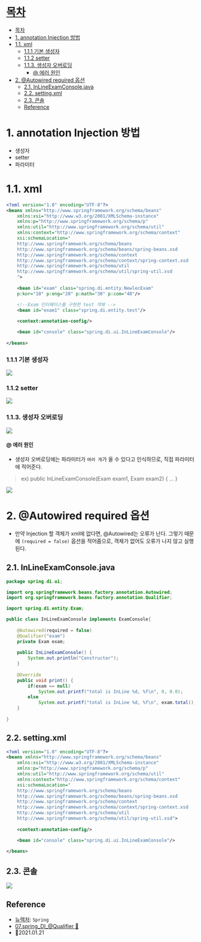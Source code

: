 # [목차](#목차)
- [목차](#목차)
- [1. annotation Injection 방법](#1-annotation-injection-방법)
- [1.1. xml](#11-xml)
    - [1.1.1 기본 생성자](#111-기본-생성자)
    - [1.1.2 setter](#112-setter)
    - [1.1.3. 생성자 오버로딩](#113-생성자-오버로딩)
      - [@ 에러 원인](#-에러-원인)
- [2. @Autowired required 옵션](#2-autowired-required-옵션)
  - [2.1. InLineExamConsole.java](#21-inlineexamconsolejava)
  - [2.2. setting.xml](#22-settingxml)
  - [2.3. 콘솔](#23-콘솔)
  - [Reference](#reference)

# 1. annotation Injection 방법

- 생성자
- setter
- 파라미터
 
# 1.1. xml

```xml
<?xml version="1.0" encoding="UTF-8"?>
<beans xmlns="http://www.springframework.org/schema/beans"
	xmlns:xsi="http://www.w3.org/2001/XMLSchema-instance"
	xmlns:p="http://www.springframework.org/schema/p"
	xmlns:util="http://www.springframework.org/schema/util"
	xmlns:context="http://www.springframework.org/schema/context"
	xsi:schemaLocation="
    http://www.springframework.org/schema/beans 
    http://www.springframework.org/schema/beans/spring-beans.xsd
	http://www.springframework.org/schema/context 
    http://www.springframework.org/schema/context/spring-context.xsd
	http://www.springframework.org/schema/util 
    http://www.springframework.org/schema/util/spring-util.xsd
    ">
	
	<bean id="exam" class="spring.di.entity.NewlecExam" 
	p:kor="10" p:eng="20" p:math="30" p:com="40"/>

    <!--Exam 인터페이스를 구현한 test 객체 -->
	<bean id="exam1" class="spring.di.entity.test"/> 
	
	<context:annotation-config/>

	<bean id="console" class="spring.di.ui.InLineExamConsole"/>
	
</beans>
```

### 1.1.1 기본 생성자
![](https://images.velog.io/images/withcolinsong/post/8f4a09de-e422-4235-a77d-b3425fdf90a7/image.png)



### 1.1.2 setter
![](https://images.velog.io/images/withcolinsong/post/eba3732f-2c4c-455b-a2f2-bd2c540d3311/image.png)


### 1.1.3. 생성자 오버로딩

![](https://images.velog.io/images/withcolinsong/post/695dd3c9-41d7-441e-9512-990e1666c817/image.png)

#### @ 에러 원인
- 생성자 오버로딩에는 파라미터가 `여러 개`가 올 수 있다고 인식하므로, 직접 파라미터에 적어준다.
> ex) public InLineExamConsole(Exam exam1, Exam exam2) { ... }

![](https://images.velog.io/images/withcolinsong/post/8e678d6e-c590-4d41-bccb-e50aa0220e4d/image.png)

# 2. @Autowired required 옵션

- 만약 Injection 할 객체가 xml에 없다면, @Autowired는 오류가 난다. 그렇기 때문에 `(required = false)` 옵션을 적어줌으로, 객체가 없어도 오류가 나지 않고 실행된다.


## 2.1. InLineExamConsole.java

```java
package spring.di.ui;

import org.springframework.beans.factory.annotation.Autowired;
import org.springframework.beans.factory.annotation.Qualifier;

import spring.di.entity.Exam;

public class InLineExamConsole implements ExamConsole{
	
	@Autowired(required = false)
	@Qualifier("exam")
	private Exam exam;
	
	public InLineExamConsole() {
		System.out.println("Constructor");
	}
	
	@Override
	public void print() {
		if(exam == null)
			System.out.printf("total is InLine %d, %f\n", 0, 0.0);
		else 
			System.out.printf("total is InLine %d, %f\n", exam.total(), exam.avg());
	}
	
}
```

## 2.2. setting.xml
```xml
<?xml version="1.0" encoding="UTF-8"?>
<beans xmlns="http://www.springframework.org/schema/beans"
	xmlns:xsi="http://www.w3.org/2001/XMLSchema-instance"
	xmlns:p="http://www.springframework.org/schema/p"
	xmlns:util="http://www.springframework.org/schema/util"
	xmlns:context="http://www.springframework.org/schema/context"
	xsi:schemaLocation="
    http://www.springframework.org/schema/beans 
    http://www.springframework.org/schema/beans/spring-beans.xsd
    http://www.springframework.org/schema/context 
    http://www.springframework.org/schema/context/spring-context.xsd
    http://www.springframework.org/schema/util 
    http://www.springframework.org/schema/util/spring-util.xsd">
	
	<context:annotation-config/>

	<bean id="console" class="spring.di.ui.InLineExamConsole"/>

</beans>
```

## 2.3. 콘솔
![](https://images.velog.io/images/withcolinsong/post/dbfcb31e-95b3-482a-a6c3-9b053057c38f/image.png)

## Reference
- [뉴렉처](https://www.youtube.com): `Spring`
- [07.spring_DI_@Qualifier 📁](07.spring_DI_@Qualifier.md)
- 🎈2021.01.21